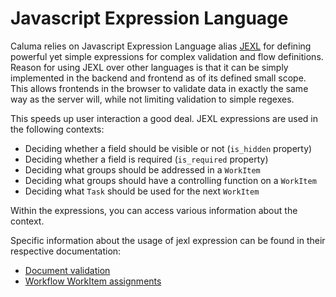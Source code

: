 # Javascript Expression Language

Caluma relies on Javascript Expression Language alias
[JEXL](https://github.com/TomFrost/Jexl) for defining powerful yet simple
expressions for complex validation and flow definitions. Reason for
using JEXL over other languages is that it can be simply implemented
in the backend and frontend as of its defined small scope. This allows
frontends in the browser to validate data in exactly the same way as
the server will, while not limiting validation to simple regexes.

This speeds up user interaction a good deal. JEXL expressions are used in
the following contexts:

* Deciding whether a field should be visible or not (`is_hidden` property)
* Deciding whether a field is required (`is_required` property)
* Deciding what groups should be addressed in a `WorkItem`
* Deciding what groups should have a controlling function on a `WorkItem`
* Deciding what `Task` should be used for the next `WorkItem`

Within the expressions, you can access various information about the context.

Specific information about the usage of jexl expression can be found in their respective documentation:

* [Document validation](validation.md)
* [Workflow WorkItem assignments](workflow-workitem-assignments.md)
